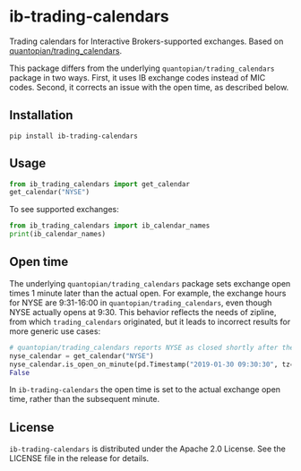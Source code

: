 # ib-trading-calendars

Trading calendars for Interactive Brokers-supported exchanges. Based on [quantopian/trading_calendars](https://github.com/quantopian/trading_calendars).

This package differs from the underlying `quantopian/trading_calendars` package in two ways. First, it uses IB exchange codes instead of MIC codes. Second, it corrects an issue with the open time, as described below.

## Installation

```
pip install ib-trading-calendars
```

## Usage

```python
from ib_trading_calendars import get_calendar
get_calendar("NYSE")
```

To see supported exchanges:

```python
from ib_trading_calendars import ib_calendar_names
print(ib_calendar_names)
```

## Open time

The underlying `quantopian/trading_calendars` package sets exchange open times 1 minute later than the actual open. For example, the exchange hours for NYSE are 9:31-16:00 in `quantopian/trading_calendars`, even though NYSE actually opens at 9:30. This behavior reflects the needs of zipline, from which `trading_calendars` originated, but it leads to incorrect results for more generic use cases:

```python
# quantopian/trading_calendars reports NYSE as closed shortly after the open
nyse_calendar = get_calendar("NYSE")
nyse_calendar.is_open_on_minute(pd.Timestamp("2019-01-30 09:30:30", tz="America/New_York"))
False
```

In `ib-trading-calendars` the open time is set to the actual exchange open time, rather than the subsequent minute.

## License

`ib-trading-calendars` is distributed under the Apache 2.0 License. See the LICENSE file in the release for details.
